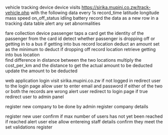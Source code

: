 vehicle tracking device
device visits https://sirika.mupini.co.zw/track-vehicle.php with the following data every 1s
  record_time
  latitude
  longitude
  mass
  speed
  on_off_status
  idling
  battery
record the data as a new row in a tracking data table 
alert any set abnormalities 

fare collection device 
passenger taps a card 
get the identity of the passenger from the card id 
detect whether passenger is dropping off or getting in to a bus 
if getting into bus
  record location 
  deduct an amount set as the minimum to deduct
if dropping off
  record location
  retrieve getting into bus location  
  find difference in distance between the two locations 
  multiply the cost_per_km and the distance to get the actual amount to be deducted 
  update the amount to be deducted 

web application login 
visit sirika.mupini.co.zw
if not logged in 
  redirect user to the login page 
  allow user to enter email and password 
  if either of the two or both the records are wrong 
    alert user 
    redirect to login page 
  if true 
    redirect user to admin panel 


register new company 
  to be done by admin
  register company details 

register new user 
  confirm if max number of users has not yet been reached 
  if reached 
    alert user 
  else 
    allow entereing staff details 
    confirm they meet the set validations 
    register 


  

